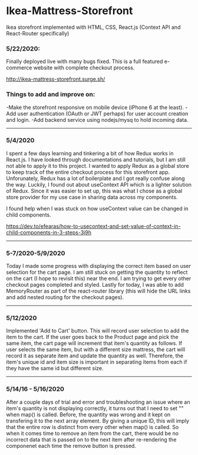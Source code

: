 # Ikea-Mattress-Storefront
Ikea storefront implemented with HTML, CSS, React.js (Context API and React-Router specifically)

### 5/22/2020:
Finally deployed live with many bugs fixed. This is a full featured e-commerce website with complete checkout process.

http://ikea-mattress-storefront.surge.sh/


### Things to add and improve on:
-Make the storefront responsive on mobile device (iPhone 6 at the least).
-Add user authentication (OAuth or JWT perhaps) for user account creation and login.
-Add backend service using nodejs/mysq to hold incoming data.


-----------------------------------------------------

### 5/4/2020
I spent a few days learning and tinkering a bit of how Redux works in React.js. I have looked through documentations and tutorials, but I am still not able to apply it to this project.
I wanted to apply Redux as a global store to keep track of the entire checkout process for this storefront app. Unforunately, Redux has a lot of boilerplate and I got really confuse along the way. Luckily, I found out about useContext API which is a lighter solution of Redux. Since it was easier to set up, this was what I chose as a global store provider for my use case in sharing data across my components. 

I found help when I was stuck on how useContext value can be changed in child components.

https://dev.to/efearas/how-to-usecontext-and-set-value-of-context-in-child-components-in-3-steps-3j9h

-------------------------------------------------

### 5-7/2020-5/9/2020
Today I made some progress with displaying the correct item based on user selection for the cart page. I am still stuck on getting the quantity to reflect on the cart (I hope to revisit this) near the end. I am trying to get every other checkout pages completed and styled. Lastly for today, I was able to add MemoryRouter as part of the react-router library (this will hide the URL links and add nested routing for the checkout pages).

-----------------------------------------------------

### 5/12/2020
Implemented 'Add to Cart' button. This will record user selection to add the item to the cart. If the user goes back to the Product page and pick the same item, the cart page will increment that item's quantity as follows. If user selects the same item, but with a different size mattress, the cart will record it as separate item and update the quantity as well. Therefore, the item's unique id and item size is important in separating items from each if they have the same id but different size. 

-----------------------------------------------------

### 5/14/16 - 5/16/2020
After a couple days of trial and error and troubleshooting an issue where an item's quantity is not displaying correctly, it turns out that I need to set "<tr key={entry.uniqueID}>" when map() is called. Before, the quantity was wrong and it kept on transfering it to the next array element. By giving a unique ID, this will imply that the entire row is distinct from every other when map() is called. So when it comes time to remove an item from the cart, there would be no incorrect data that is passed on to the next item after re-rendering the componenet each time the remove button is pressed. 
  
  
  

